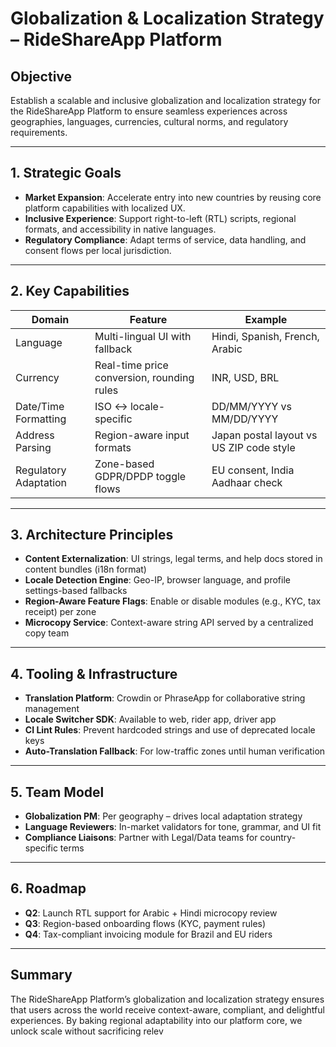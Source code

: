 # Globalization & Localization Strategy – RideShareApp Platform

## Objective
Establish a scalable and inclusive globalization and localization strategy for the RideShareApp Platform to ensure seamless experiences across geographies, languages, currencies, cultural norms, and regulatory requirements.

---

## 1. Strategic Goals
- **Market Expansion**: Accelerate entry into new countries by reusing core platform capabilities with localized UX.
- **Inclusive Experience**: Support right-to-left (RTL) scripts, regional formats, and accessibility in native languages.
- **Regulatory Compliance**: Adapt terms of service, data handling, and consent flows per local jurisdiction.

---

## 2. Key Capabilities
| Domain                 | Feature                                      | Example                                   |
|------------------------|----------------------------------------------|--------------------------------------------|
| Language               | Multi-lingual UI with fallback               | Hindi, Spanish, French, Arabic             |
| Currency               | Real-time price conversion, rounding rules  | INR, USD, BRL                              |
| Date/Time Formatting   | ISO ↔ locale-specific                       | DD/MM/YYYY vs MM/DD/YYYY                  |
| Address Parsing        | Region-aware input formats                   | Japan postal layout vs US ZIP code style  |
| Regulatory Adaptation  | Zone-based GDPR/DPDP toggle flows           | EU consent, India Aadhaar check            |

---

## 3. Architecture Principles
- **Content Externalization**: UI strings, legal terms, and help docs stored in content bundles (i18n format)
- **Locale Detection Engine**: Geo-IP, browser language, and profile settings-based fallbacks
- **Region-Aware Feature Flags**: Enable or disable modules (e.g., KYC, tax receipt) per zone
- **Microcopy Service**: Context-aware string API served by a centralized copy team

---

## 4. Tooling & Infrastructure
- **Translation Platform**: Crowdin or PhraseApp for collaborative string management
- **Locale Switcher SDK**: Available to web, rider app, driver app
- **CI Lint Rules**: Prevent hardcoded strings and use of deprecated locale keys
- **Auto-Translation Fallback**: For low-traffic zones until human verification

---

## 5. Team Model
- **Globalization PM**: Per geography – drives local adaptation strategy
- **Language Reviewers**: In-market validators for tone, grammar, and UI fit
- **Compliance Liaisons**: Partner with Legal/Data teams for country-specific terms

---

## 6. Roadmap
- **Q2**: Launch RTL support for Arabic + Hindi microcopy review
- **Q3**: Region-based onboarding flows (KYC, payment rules)
- **Q4**: Tax-compliant invoicing module for Brazil and EU riders

---

## Summary
The RideShareApp Platform’s globalization and localization strategy ensures that users across the world receive context-aware, compliant, and delightful experiences. By baking regional adaptability into our platform core, we unlock scale without sacrificing relev